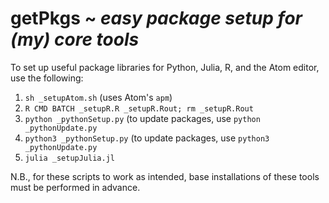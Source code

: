 # getPkgs ~ _easy package setup for (my) core tools_

To set up useful package libraries for Python, Julia, R, and the Atom editor, use the following:

1. `sh _setupAtom.sh` (uses Atom's `apm`)
2. `R CMD BATCH _setupR.R _setupR.Rout; rm _setupR.Rout`
3. `python _pythonSetup.py` (to update packages, use `python _pythonUpdate.py`
4. `python3 _pythonSetup.py` (to update packages, use `python3 _pythonUpdate.py`
5. `julia _setupJulia.jl`

N.B., for these scripts to work as intended, base installations of these tools must be performed in advance.
